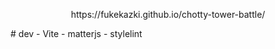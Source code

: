 <p align="center">https://fukekazki.github.io/chotty-tower-battle/</p>
# dev
- Vite
- matterjs
- stylelint
